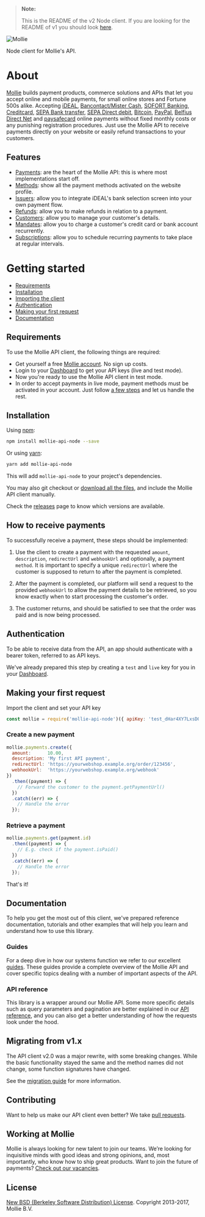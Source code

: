 > **Note:**
>
> This is the README of the v2 Node client. If you are looking for the README of v1 you should look [here](https://github.com/mollie/mollie-api-node/blob/b5873dffdfc84fd8a9347cfda623fea78497405b/README.md).

![Mollie](https://www.mollie.nl/files/Mollie-Logo-Style-Small.png)

Node client for Mollie's API.  

# About

[Mollie](https://www.mollie.com/) builds payment products, commerce solutions and APIs that let you accept online and mobile payments, for small online stores and Fortune 500s alike. Accepting [iDEAL](https://www.mollie.com/payments/ideal/), [Bancontact/Mister Cash](https://www.mollie.com/payments/bancontact), [SOFORT Banking](https://www.mollie.com/payments/sofort/), [Creditcard](https://www.mollie.com/payments/credit-card/), [SEPA Bank transfer](https://www.mollie.com/payments/bank-transfer), [SEPA Direct debit](https://www.mollie.com/payments/direct-debit/), [Bitcoin](https://www.mollie.com/payments/bitcoin/), [PayPal](https://www.mollie.com/payments/paypal/), [Belfius Direct Net](https://www.mollie.com/payments/belfius/) and [paysafecard](https://www.mollie.com/payments/paysafecard/) online payments without fixed monthly costs or any punishing registration procedures. Just use the Mollie API to receive payments directly on your website or easily refund transactions to your customers.

## Features

- [Payments](https://www.mollie.com/en/docs/reference/payments/create): are the heart of the Mollie API: this is where most implementations start off. 
- [Methods](https://www.mollie.com/en/docs/reference/methods/list): show all the payment methods activated on the website profile.
- [Issuers](https://www.mollie.com/en/docs/reference/issuers/list): allow you to integrate iDEAL's bank selection screen into your own payment flow.
- [Refunds](https://www.mollie.com/en/docs/reference/refunds/list-all): allow you to make refunds in relation to a payment.
- [Customers](https://www.mollie.com/en/docs/reference/customers/create): allow you to manage your customer's details.
- [Mandates](https://www.mollie.com/en/docs/reference/mandates/create): allow you to charge a customer's credit card or bank account recurrently.
- [Subscriptions](https://www.mollie.com/en/docs/reference/subscriptions/create): allow you to schedule recurring payments to take place at regular intervals.

# Getting started

- [Requirements](#requirements)
- [Installation](#installation)
- [Importing the client](#importing-the-client)
- [Authentication](#authentication)
- [Making your first request](#making-your-first-request)
- [Documentation](#documentation)

## Requirements

To use the Mollie API client, the following things are required:

+ Get yourself a free [Mollie account](https://www.mollie.com/dashboard/signup). No sign up costs.
+ Login to your [Dashboard](https://www.mollie.com/dashboard) to get your API keys (live and test mode).
+ Now you're ready to use the Mollie API client in test mode.
+ In order to accept payments in live mode, payment methods must be activated in your account. Just follow [a few steps](https://www.mollie.com/dashboard/?modal=onboarding) and let us handle the rest.

## Installation

Using [npm](https://npmjs.org/):

```sh
npm install mollie-api-node --save
```

Or using [yarn](https://yarnpkg.com/):
    
```sh
yarn add mollie-api-node
```

This will add `mollie-api-node` to your project's dependencies.

You may also git checkout or [download all the files](https://github.com/mollie/mollie-api-node/archive/master.zip), and include the Mollie API client manually.

Check the [releases](https://github.com/mollie/mollie-api-node/releases) page to know which versions are available.

## How to receive payments

To successfully receive a payment, these steps should be implemented:

1. Use the client to create a payment with the requested `amount`, `description`, `redirectUrl` and `webhookUrl` and optionally, a payment `method`. It is important to specify a unique `redirectUrl` where the customer is supposed to return to after the payment is completed.

2. After the payment is completed, our platform will send a request to the provided `webhookUrl` to allow the payment details to be retrieved, so you know exactly when to start processing the customer's order.

3. The customer returns, and should be satisfied to see that the order was paid and is now being processed.

## Authentication

To be able to receive data from the API, an app should authenticate with a bearer token, referred to as API keys.

We've already prepared this step by creating a `test` and `live` key for you in your [Dashboard](https://www.mollie.com/dashboard/).

## Making your first request

Import the client and set your API key

```javascript
const mollie = require('mollie-api-node')({ apiKey: 'test_dHar4XY7LxsDOtmnkVtjNVWXLSlXsM' });
```

### Create a new payment

```javascript
mollie.payments.create({
  amount:      10.00,
  description: 'My first API payment',
  redirectUrl: 'https://yourwebshop.example.org/order/123456',
  webhookUrl:  'https://yourwebshop.example.org/webhook'
})
  .then((payment) => {
    // Forward the customer to the payment.getPaymentUrl()
  })
  .catch((err) => {
    // Handle the error
  });
```

### Retrieve a payment

```javascript
mollie.payments.get(payment.id)
  .then((payment) => {
    // E.g. check if the payment.isPaid()
  })
  .catch((err) => {
    // Handle the error
  });
```

That's it!

## Documentation

To help you get the most out of this client, we've prepared reference documentation, tutorials and other examples that will help you learn and understand how to use this library.

### Guides

For a deep dive in how our systems function we refer to our excellent [guides](https://www.mollie.com/en/docs/overview). These guides provide a complete overview of the Mollie API and cover specific topics dealing with a number of important aspects of the API.

### API reference

This library is a wrapper around our Mollie API. Some more specific details such as query parameters and pagination are better explained in our [API reference](https://www.mollie.com/en/docs/reference), and you can also get a better understanding of how the requests look under the hood.

## Migrating from v1.x

The API client v2.0 was a major rewrite, with some breaking changes. While the basic functionality stayed the same and the method names did not change, some function signatures have changed.
 
See the [migration guide](MIGRATION.md) for more information.

## Contributing

Want to help us make our API client even better? We take [pull requests](https://github.com/mollie/mollie-api-node/pulls).

## Working at Mollie

Mollie is always looking for new talent to join our teams. We’re looking for inquisitive minds with good ideas and strong opinions, and, most importantly, who know how to ship great products. Want to join the future of payments? [Check out our vacancies](https://mollie.homerun.co/).

## License

[New BSD (Berkeley Software Distribution) License](https://opensource.org/licenses/BSD-3-Clause). Copyright 2013-2017, Mollie B.V.
